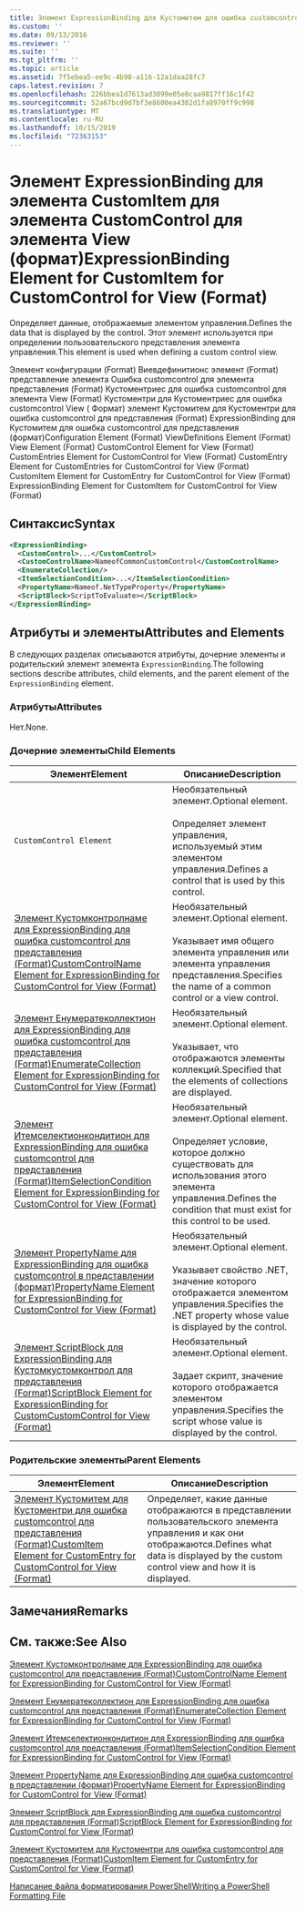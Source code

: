 ```yaml
---
title: Элемент ExpressionBinding для Кустомитем для ошибка customcontrol для представления (Format) | Документация Майкрософт
ms.custom: ''
ms.date: 09/13/2016
ms.reviewer: ''
ms.suite: ''
ms.tgt_pltfrm: ''
ms.topic: article
ms.assetid: 7f5ebea5-ee9c-4b90-a116-12a1daa28fc7
caps.latest.revision: 7
ms.openlocfilehash: 226bbea1d7613ad3099e05e8caa9817ff16c1f42
ms.sourcegitcommit: 52a67bcd9d7bf3e8600ea4302d1fa8970ff9c998
ms.translationtype: MT
ms.contentlocale: ru-RU
ms.lasthandoff: 10/15/2019
ms.locfileid: "72363153"
---
```

# <a name="expressionbinding-element-for-customitem-for-customcontrol-for-view-format"></a><span data-ttu-id="9540f-102">Элемент ExpressionBinding для элемента CustomItem для элемента CustomControl для элемента View (формат)</span><span class="sxs-lookup"><span data-stu-id="9540f-102">ExpressionBinding Element for CustomItem for CustomControl for View (Format)</span></span>

<span data-ttu-id="9540f-103">Определяет данные, отображаемые элементом управления.</span><span class="sxs-lookup"><span data-stu-id="9540f-103">Defines the data that is displayed by the control.</span></span> <span data-ttu-id="9540f-104">Этот элемент используется при определении пользовательского представления элемента управления.</span><span class="sxs-lookup"><span data-stu-id="9540f-104">This element is used when defining a custom control view.</span></span>

<span data-ttu-id="9540f-105">Элемент конфигурации (Format) Виевдефинитионс элемент (Format) представление элемента Ошибка customcontrol для элемента представления (Format) Кустоментриес для ошибка customcontrol для элемента View (Format) Кустоментри для Кустоментриес для ошибка customcontrol View ( Формат) элемент Кустомитем для Кустоментри для ошибка customcontrol для представления (Format) ExpressionBinding для Кустомитем для ошибка customcontrol для представления (формат)</span><span class="sxs-lookup"><span data-stu-id="9540f-105">Configuration Element (Format) ViewDefinitions Element (Format) View Element (Format) CustomControl Element for View (Format) CustomEntries Element for CustomControl for View (Format) CustomEntry Element for CustomEntries for CustomControl for View (Format) CustomItem Element for CustomEntry for CustomControl for View (Format) ExpressionBinding Element for CustomItem for CustomControl for View (Format)</span></span>

## <a name="syntax"></a><span data-ttu-id="9540f-106">Синтаксис</span><span class="sxs-lookup"><span data-stu-id="9540f-106">Syntax</span></span>

```xml
<ExpressionBinding>
  <CustomControl>...</CustomControl>
  <CustomControlName>NameofCommonCustomControl</CustomControlName>
  <EnumerateCollection/>
  <ItemSelectionCondition>...</ItemSelectionCondition>
  <PropertyName>Nameof.NetTypeProperty</PropertyName>
  <ScriptBlock>ScriptToEvaluate></ScriptBlock>
</ExpressionBinding>
```

## <a name="attributes-and-elements"></a><span data-ttu-id="9540f-107">Атрибуты и элементы</span><span class="sxs-lookup"><span data-stu-id="9540f-107">Attributes and Elements</span></span>

<span data-ttu-id="9540f-108">В следующих разделах описываются атрибуты, дочерние элементы и родительский элемент элемента `ExpressionBinding`.</span><span class="sxs-lookup"><span data-stu-id="9540f-108">The following sections describe attributes, child elements, and the parent element of the `ExpressionBinding` element.</span></span>

### <a name="attributes"></a><span data-ttu-id="9540f-109">Атрибуты</span><span class="sxs-lookup"><span data-stu-id="9540f-109">Attributes</span></span>

<span data-ttu-id="9540f-110">Нет.</span><span class="sxs-lookup"><span data-stu-id="9540f-110">None.</span></span>

### <a name="child-elements"></a><span data-ttu-id="9540f-111">Дочерние элементы</span><span class="sxs-lookup"><span data-stu-id="9540f-111">Child Elements</span></span>

|<span data-ttu-id="9540f-112">Элемент</span><span class="sxs-lookup"><span data-stu-id="9540f-112">Element</span></span>|<span data-ttu-id="9540f-113">Описание</span><span class="sxs-lookup"><span data-stu-id="9540f-113">Description</span></span>|
|-------------|-----------------|
|`CustomControl Element`|<span data-ttu-id="9540f-114">Необязательный элемент.</span><span class="sxs-lookup"><span data-stu-id="9540f-114">Optional element.</span></span><br /><br /> <span data-ttu-id="9540f-115">Определяет элемент управления, используемый этим элементом управления.</span><span class="sxs-lookup"><span data-stu-id="9540f-115">Defines a control that is used by this control.</span></span>|
|[<span data-ttu-id="9540f-116">Элемент Кустомконтролнаме для ExpressionBinding для ошибка customcontrol для представления (Format)</span><span class="sxs-lookup"><span data-stu-id="9540f-116">CustomControlName Element for ExpressionBinding for CustomControl for View (Format)</span></span>](./customcontrolname-element-for-expressionbinding-for-customcontrol-for-view-format.md)|<span data-ttu-id="9540f-117">Необязательный элемент.</span><span class="sxs-lookup"><span data-stu-id="9540f-117">Optional element.</span></span><br /><br /> <span data-ttu-id="9540f-118">Указывает имя общего элемента управления или элемента управления представления.</span><span class="sxs-lookup"><span data-stu-id="9540f-118">Specifies the name of a common control or a view control.</span></span>|
|[<span data-ttu-id="9540f-119">Элемент Енумератеколлектион для ExpressionBinding для ошибка customcontrol для представления (Format)</span><span class="sxs-lookup"><span data-stu-id="9540f-119">EnumerateCollection Element for ExpressionBinding for CustomControl for View (Format)</span></span>](./enumeratecollection-element-for-expressionbinding-for-customcontrol-for-view-format.md)|<span data-ttu-id="9540f-120">Необязательный элемент.</span><span class="sxs-lookup"><span data-stu-id="9540f-120">Optional element.</span></span><br /><br /> <span data-ttu-id="9540f-121">Указывает, что отображаются элементы коллекций.</span><span class="sxs-lookup"><span data-stu-id="9540f-121">Specified that the elements of collections are displayed.</span></span>|
|[<span data-ttu-id="9540f-122">Элемент Итемселектионкондитион для ExpressionBinding для ошибка customcontrol для представления (Format)</span><span class="sxs-lookup"><span data-stu-id="9540f-122">ItemSelectionCondition Element for ExpressionBinding for CustomControl for View (Format)</span></span>](./itemselectioncondition-element-for-expressionbinding-for-customcontrol-format.md)|<span data-ttu-id="9540f-123">Необязательный элемент.</span><span class="sxs-lookup"><span data-stu-id="9540f-123">Optional element.</span></span><br /><br /> <span data-ttu-id="9540f-124">Определяет условие, которое должно существовать для использования этого элемента управления.</span><span class="sxs-lookup"><span data-stu-id="9540f-124">Defines the condition that must exist for this control to be used.</span></span>|
|[<span data-ttu-id="9540f-125">Элемент PropertyName для ExpressionBinding для ошибка customcontrol в представлении (формат)</span><span class="sxs-lookup"><span data-stu-id="9540f-125">PropertyName Element for ExpressionBinding for CustomControl for View (Format)</span></span>](./propertyname-element-for-expressionbinding-for-customcontrol-for-view-format.md)|<span data-ttu-id="9540f-126">Необязательный элемент.</span><span class="sxs-lookup"><span data-stu-id="9540f-126">Optional element.</span></span><br /><br /> <span data-ttu-id="9540f-127">Указывает свойство .NET, значение которого отображается элементом управления.</span><span class="sxs-lookup"><span data-stu-id="9540f-127">Specifies the .NET property whose value is displayed by the control.</span></span>|
|[<span data-ttu-id="9540f-128">Элемент ScriptBlock для ExpressionBinding для Кустомкустомконтрол для представления (Format)</span><span class="sxs-lookup"><span data-stu-id="9540f-128">ScriptBlock Element for ExpressionBinding for CustomCustomControl for View (Format)</span></span>](./scriptblock-element-for-expressionbinding-for-customcontrol-for-view-format.md)|<span data-ttu-id="9540f-129">Необязательный элемент.</span><span class="sxs-lookup"><span data-stu-id="9540f-129">Optional element.</span></span><br /><br /> <span data-ttu-id="9540f-130">Задает скрипт, значение которого отображается элементом управления.</span><span class="sxs-lookup"><span data-stu-id="9540f-130">Specifies the script whose value is displayed by the control.</span></span>|

### <a name="parent-elements"></a><span data-ttu-id="9540f-131">Родительские элементы</span><span class="sxs-lookup"><span data-stu-id="9540f-131">Parent Elements</span></span>

|<span data-ttu-id="9540f-132">Элемент</span><span class="sxs-lookup"><span data-stu-id="9540f-132">Element</span></span>|<span data-ttu-id="9540f-133">Описание</span><span class="sxs-lookup"><span data-stu-id="9540f-133">Description</span></span>|
|-------------|-----------------|
|[<span data-ttu-id="9540f-134">Элемент Кустомитем для Кустоментри для ошибка customcontrol для представления (Format)</span><span class="sxs-lookup"><span data-stu-id="9540f-134">CustomItem Element for CustomEntry for CustomControl for View (Format)</span></span>](./customitem-element-for-customentry-for-customcontrol-for-view-format.md)|<span data-ttu-id="9540f-135">Определяет, какие данные отображаются в представлении пользовательского элемента управления и как они отображаются.</span><span class="sxs-lookup"><span data-stu-id="9540f-135">Defines what data is displayed by the custom control view and how it is displayed.</span></span>|

## <a name="remarks"></a><span data-ttu-id="9540f-136">Замечания</span><span class="sxs-lookup"><span data-stu-id="9540f-136">Remarks</span></span>

## <a name="see-also"></a><span data-ttu-id="9540f-137">См. также:</span><span class="sxs-lookup"><span data-stu-id="9540f-137">See Also</span></span>

[<span data-ttu-id="9540f-138">Элемент Кустомконтролнаме для ExpressionBinding для ошибка customcontrol для представления (Format)</span><span class="sxs-lookup"><span data-stu-id="9540f-138">CustomControlName Element for ExpressionBinding for CustomControl for View (Format)</span></span>](./customcontrolname-element-for-expressionbinding-for-customcontrol-for-view-format.md)

[<span data-ttu-id="9540f-139">Элемент Енумератеколлектион для ExpressionBinding для ошибка customcontrol для представления (Format)</span><span class="sxs-lookup"><span data-stu-id="9540f-139">EnumerateCollection Element for ExpressionBinding for CustomControl for View (Format)</span></span>](./enumeratecollection-element-for-expressionbinding-for-customcontrol-for-view-format.md)

[<span data-ttu-id="9540f-140">Элемент Итемселектионкондитион для ExpressionBinding для ошибка customcontrol для представления (Format)</span><span class="sxs-lookup"><span data-stu-id="9540f-140">ItemSelectionCondition Element for ExpressionBinding for CustomControl for View (Format)</span></span>](./itemselectioncondition-element-for-expressionbinding-for-customcontrol-format.md)

[<span data-ttu-id="9540f-141">Элемент PropertyName для ExpressionBinding для ошибка customcontrol в представлении (формат)</span><span class="sxs-lookup"><span data-stu-id="9540f-141">PropertyName Element for ExpressionBinding for CustomControl for View (Format)</span></span>](./propertyname-element-for-expressionbinding-for-customcontrol-for-view-format.md)

[<span data-ttu-id="9540f-142">Элемент ScriptBlock для ExpressionBinding для ошибка customcontrol для представления (Format)</span><span class="sxs-lookup"><span data-stu-id="9540f-142">ScriptBlock Element for ExpressionBinding for CustomControl for View (Format)</span></span>](./scriptblock-element-for-expressionbinding-for-customcontrol-for-view-format.md)

[<span data-ttu-id="9540f-143">Элемент Кустомитем для Кустоментри для ошибка customcontrol для представления (Format)</span><span class="sxs-lookup"><span data-stu-id="9540f-143">CustomItem Element for CustomEntry for CustomControl for View (Format)</span></span>](./customitem-element-for-customentry-for-customcontrol-for-view-format.md)

[<span data-ttu-id="9540f-144">Написание файла форматирования PowerShell</span><span class="sxs-lookup"><span data-stu-id="9540f-144">Writing a PowerShell Formatting File</span></span>](./writing-a-powershell-formatting-file.md)

